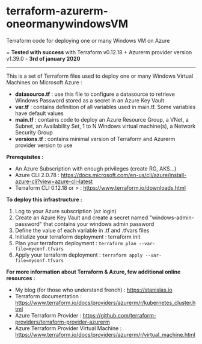 # terraform-azurerm-oneormanywindowsVM
Terraform code for deploying one or many Windows VM on Azure

= __Tested with success__ with Terraform v0.12.18 + Azurerm provider version v1.39.0 - __3rd of january 2020__

--------------------------------------------------------------------------------------------------------
This is a set of Terraform files used to deploy one or many Windows Virtual Machines on Microsoft Azure :

- __datasource.tf__ : use this file to configure a datasource to retrieve Windows Password stored as a secret in an Azure Key Vault
- __var.tf__ : contains definition of all variables used in main.tf. Some variables have default values
- __main.tf__ : contains code to deploy an Azure Resource Group, a VNet, a Subnet, an Availability Set, 1 to N Windows virtual machine(s), a Network Security Group
- __versions.tf__ : contains minimal version of Terraform and Azurerm provider version to use

__Prerequisites :__
- An Azure Subscription with enough privileges (create RG, AKS...)
- Azure CLI 2.0.78 : https://docs.microsoft.com/en-us/cli/azure/install-azure-cli?view=azure-cli-latest
- Terraform CLI 0.12.18 or > : https://www.terraform.io/downloads.html

__To deploy this infrastructure :__
1. Log to your Azure subscription (az login)
2. Create an Azure Key Vault and create a secret named "windows-admin-password" that contains your windows admin password
3. Define the value of each variable in .tf and .tfvars files
4. Initialize your terraform deployment : terraform init
5. Plan your terraform deployment : `terraform plan --var-file=myconf.tfvars`
6. Apply your terraform deployment : `terraform apply --var-file=myconf.tfvars`

__For more information about Terraform & Azure, few additional online resources :__
- My blog (for those who understand french) : https://stanislas.io
- Terraform documentation : https://www.terraform.io/docs/providers/azurerm/r/kubernetes_cluster.html
- Azure Terraform Provider : https://github.com/terraform-providers/terraform-provider-azurerm
- Azure Terraform Provider Virtual Machine : https://www.terraform.io/docs/providers/azurerm/r/virtual_machine.html